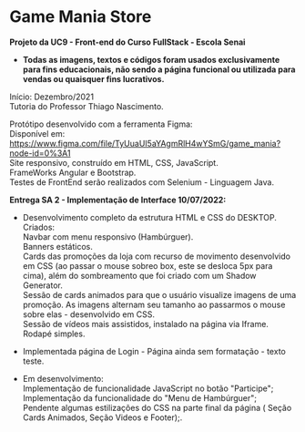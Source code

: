 # Game Mania Store #
**Projeto da UC9 - Front-end do Curso FullStack - Escola Senai** <br>

- **Todas as imagens, textos e códigos foram usados exclusivamente para fins educacionais, não sendo a página funcional ou utilizada para vendas ou quaisquer fins lucrativos.**

Início: Dezembro/2021<br>
Tutoria do Professor Thiago Nascimento.<br>

Protótipo desenvolvido com a ferramenta Figma: <br> 
Disponível em: https://www.figma.com/file/TyUuaUI5aYAgmRlH4wYSmG/game_mania?node-id=0%3A1 <br>
Site responsivo, construído em HTML, CSS, JavaScript. <br>
FrameWorks Angular e Bootstrap.<br>
Testes de FrontEnd serão realizados com Selenium - Linguagem Java. 

**Entrega SA 2 - Implementação de Interface 10/07/2022:** 
- Desenvolvimento completo da estrutura HTML e CSS do DESKTOP.<br>
Criados: <br>
Navbar com menu responsivo (Hambúrguer).<br>
Banners estáticos. <br>
Cards das promoções da loja com recurso de movimento desenvolvido em CSS (ao passar o mouse sobreo box, este se desloca 5px para cima), além do sombreamento que foi criado com um Shadow Generator.<br> 
Sessão de cards animados para que o usuário visualize imagens de uma promoção. As imagens alternam seu tamanho ao passarmos o mouse sobre elas - desenvolvido em CSS. <br>
Sessão de vídeos mais assistidos, instalado na página via Iframe.<br>
Rodapé simples. 

- Implementada página de Login - Página ainda sem formatação - texto teste.<br>
- Em desenvolvimento:<br>
Implementação de funcionalidade JavaScript no botão "Participe";<br>
Implementação da funcionalidade do "Menu de Hambúrguer";<br>
Pendente algumas estilizações do CSS na parte final da página ( Seção Cards Animados, Seção Videos e Footer);.<br>
 



